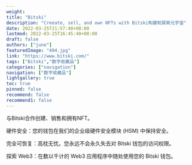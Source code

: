 ```yaml
---
weight: 
title: "Bitski"
description: "Creeate, sell, and own NFTs with Bitski构建和探索元宇宙"
date: 2022-03-25T21:57:40+08:00
lastmod: 2022-03-25T16:45:40+08:00
draft: false
authors: ["june"]
featuredImage: "494.jpg"
link: "https://www.bitski.com/"
tags: ["Bitski","数字收藏品"]
categories: ["navigation"]
navigation: ["数字收藏品"]
lightgallery: true
toc: true
pinned: false
recommend: false
recommend1: false
---
```

与Bitski合作创建、销售和拥有NFT。

硬件安全：您的钱包在我们的企业级硬件安全模块 (HSM) 中保持安全。

完全可恢复：高枕无忧。您永远不会永久失去对 Bitski 钱包的访问权限。

探索 Web3：在数以千计的 Web3 应用程序中随处使用您的 Bitski 钱包。